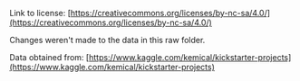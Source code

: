 Link to license: [https://creativecommons.org/licenses/by-nc-sa/4.0/](https://creativecommons.org/licenses/by-nc-sa/4.0/)

Changes weren't made to the data in this raw folder.

Data obtained from: [https://www.kaggle.com/kemical/kickstarter-projects](https://www.kaggle.com/kemical/kickstarter-projects)
